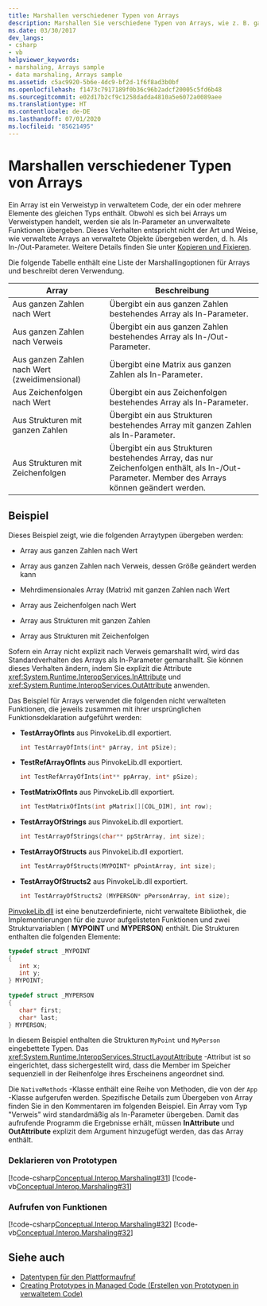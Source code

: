 ```yaml
---
title: Marshallen verschiedener Typen von Arrays
description: Marshallen Sie verschiedene Typen von Arrays, wie z. B. ganze Zahlen nach Wert oder Verweis, zweidimensionale ganze Zahlen nach Wert, Zeichenfolgen nach Wert und Strukturen mit ganzen Zahlen oder Zeichenfolgen.
ms.date: 03/30/2017
dev_langs:
- csharp
- vb
helpviewer_keywords:
- marshaling, Arrays sample
- data marshaling, Arrays sample
ms.assetid: c5ac9920-5b6e-4dc9-bf2d-1f6f8ad3b0bf
ms.openlocfilehash: f1473c7917189f0b36c96b2adcf20005c5fd6b48
ms.sourcegitcommit: e02d17b2cf9c1258dadda4810a5e6072a0089aee
ms.translationtype: HT
ms.contentlocale: de-DE
ms.lasthandoff: 07/01/2020
ms.locfileid: "85621495"
---
```

# <a name="marshaling-different-types-of-arrays"></a>Marshallen verschiedener Typen von Arrays
Ein Array ist ein Verweistyp in verwaltetem Code, der ein oder mehrere Elemente des gleichen Typs enthält. Obwohl es sich bei Arrays um Verweistypen handelt, werden sie als In-Parameter an unverwaltete Funktionen übergeben. Dieses Verhalten entspricht nicht der Art und Weise, wie verwaltete Arrays an verwaltete Objekte übergeben werden, d. h. Als In-/Out-Parameter. Weitere Details finden Sie unter [Kopieren und Fixieren](copying-and-pinning.md).  
  
 Die folgende Tabelle enthält eine Liste der Marshallingoptionen für Arrays und beschreibt deren Verwendung.  
  
|Array|Beschreibung|  
|-----------|-----------------|  
|Aus ganzen Zahlen nach Wert|Übergibt ein aus ganzen Zahlen bestehendes Array als In-Parameter.|  
|Aus ganzen Zahlen nach Verweis|Übergibt ein aus ganzen Zahlen bestehendes Array als In-/Out-Parameter.|  
|Aus ganzen Zahlen nach Wert (zweidimensional)|Übergibt eine Matrix aus ganzen Zahlen als In-Parameter.|  
|Aus Zeichenfolgen nach Wert|Übergibt ein aus Zeichenfolgen bestehendes Array als In-Parameter.|  
|Aus Strukturen mit ganzen Zahlen|Übergibt ein aus Strukturen bestehendes Array mit ganzen Zahlen als In-Parameter.|  
|Aus Strukturen mit Zeichenfolgen|Übergibt ein aus Strukturen bestehendes Array, das nur Zeichenfolgen enthält, als In-/Out-Parameter. Member des Arrays können geändert werden.|  
  
## <a name="example"></a>Beispiel  
 Dieses Beispiel zeigt, wie die folgenden Arraytypen übergeben werden:  
  
- Array aus ganzen Zahlen nach Wert  
  
- Array aus ganzen Zahlen nach Verweis, dessen Größe geändert werden kann  
  
- Mehrdimensionales Array (Matrix) mit ganzen Zahlen nach Wert  
  
- Array aus Zeichenfolgen nach Wert  
  
- Array aus Strukturen mit ganzen Zahlen  
  
- Array aus Strukturen mit Zeichenfolgen  
  
 Sofern ein Array nicht explizit nach Verweis gemarshallt wird, wird das Standardverhalten des Arrays als In-Parameter gemarshallt. Sie können dieses Verhalten ändern, indem Sie explizit die Attribute <xref:System.Runtime.InteropServices.InAttribute> und <xref:System.Runtime.InteropServices.OutAttribute> anwenden.  
  
 Das Beispiel für Arrays verwendet die folgenden nicht verwalteten Funktionen, die jeweils zusammen mit ihrer ursprünglichen Funktionsdeklaration aufgeführt werden:  
  
- **TestArrayOfInts** aus PinvokeLib.dll exportiert.  
  
    ```cpp
    int TestArrayOfInts(int* pArray, int pSize);  
    ```  
  
- **TestRefArrayOfInts** aus PinvokeLib.dll exportiert.  
  
    ```cpp
    int TestRefArrayOfInts(int** ppArray, int* pSize);  
    ```  
  
- **TestMatrixOfInts** aus PinvokeLib.dll exportiert.  
  
    ```cpp
    int TestMatrixOfInts(int pMatrix[][COL_DIM], int row);  
    ```  
  
- **TestArrayOfStrings** aus PinvokeLib.dll exportiert.  
  
    ```cpp
    int TestArrayOfStrings(char** ppStrArray, int size);  
    ```  
  
- **TestArrayOfStructs** aus PinvokeLib.dll exportiert.  
  
    ```cpp
    int TestArrayOfStructs(MYPOINT* pPointArray, int size);  
    ```  
  
- **TestArrayOfStructs2** aus PinvokeLib.dll exportiert.  
  
    ```cpp
    int TestArrayOfStructs2 (MYPERSON* pPersonArray, int size);  
    ```  
  
 [PinvokeLib.dll](marshaling-data-with-platform-invoke.md#pinvokelibdll) ist eine benutzerdefinierte, nicht verwaltete Bibliothek, die Implementierungen für die zuvor aufgelisteten Funktionen und zwei Strukturvariablen ( **MYPOINT** und **MYPERSON**) enthält. Die Strukturen enthalten die folgenden Elemente:  
  
```cpp
typedef struct _MYPOINT  
{  
   int x;
   int y;
} MYPOINT;  
  
typedef struct _MYPERSON  
{  
   char* first;
   char* last;
} MYPERSON;  
```  
  
 In diesem Beispiel enthalten die Strukturen `MyPoint` und `MyPerson` eingebettete Typen. Das <xref:System.Runtime.InteropServices.StructLayoutAttribute> -Attribut ist so eingerichtet, dass sichergestellt wird, dass die Member im Speicher sequenziell in der Reihenfolge ihres Erscheinens angeordnet sind.  
  
 Die `NativeMethods` -Klasse enthält eine Reihe von Methoden, die von der `App` -Klasse aufgerufen werden. Spezifische Details zum Übergeben von Array finden Sie in den Kommentaren im folgenden Beispiel. Ein Array vom Typ "Verweis" wird standardmäßig als In-Parameter übergeben. Damit das aufrufende Programm die Ergebnisse erhält, müssen **InAttribute** und **OutAttribute** explizit dem Argument hinzugefügt werden, das das Array enthält.  
  
### <a name="declaring-prototypes"></a>Deklarieren von Prototypen  
 [!code-csharp[Conceptual.Interop.Marshaling#31](../../../samples/snippets/csharp/VS_Snippets_CLR/conceptual.interop.marshaling/cs/arrays.cs#31)]
 [!code-vb[Conceptual.Interop.Marshaling#31](../../../samples/snippets/visualbasic/VS_Snippets_CLR/conceptual.interop.marshaling/vb/arrays.vb#31)]  
  
### <a name="calling-functions"></a>Aufrufen von Funktionen  
 [!code-csharp[Conceptual.Interop.Marshaling#32](../../../samples/snippets/csharp/VS_Snippets_CLR/conceptual.interop.marshaling/cs/arrays.cs#32)]
 [!code-vb[Conceptual.Interop.Marshaling#32](../../../samples/snippets/visualbasic/VS_Snippets_CLR/conceptual.interop.marshaling/vb/arrays.vb#32)]  
  
## <a name="see-also"></a>Siehe auch

- [Datentypen für den Plattformaufruf](marshaling-data-with-platform-invoke.md#platform-invoke-data-types)
- [Creating Prototypes in Managed Code (Erstellen von Prototypen in verwaltetem Code)](creating-prototypes-in-managed-code.md)
